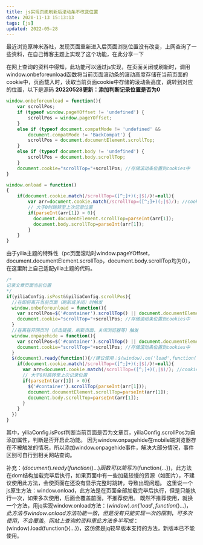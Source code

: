 ```yaml
---
title: js实现页面刷新后滚动条不改变位置
date: 2020-11-13 15:13:13
tags: [js]
updated: 2022-05-28
---
```

最近浏览原神米游社，发现页面重新进入后页面浏览位置没有改变，上网查询了一些资料，在自己博客主题上实现了这个功能，在此分享一下
<!--more-->
在网上查询的资料中得知，此功能可以通过js实现，在页面关闭或刷新时，调用window.onbeforeunload函数将当前页面滚动条的滚动高度存储在当前页面的cookie中，页面载入时，读取当前页面cookie中存储的滚动条高度，跳转到对应的位置，以下是源码
**20220528更新：添加判断记录位置是否为0**
```js
window.onbeforeunload = function(){
    var scrollPos;    
    if (typeof window.pageYOffset != 'undefined') {
        scrollPos = window.pageYOffset;
    }
    else if (typeof document.compatMode != 'undefined' &&
        document.compatMode != 'BackCompat') {
        scrollPos = document.documentElement.scrollTop;
    }
    else if (typeof document.body != 'undefined') {
        scrollPos = document.body.scrollTop;
    }
    document.cookie="scrollTop="+scrollPos; //存储滚动条位置到cookies中
}

window.onload = function()
{ 
    if(document.cookie.match(/scrollTop=([^;]+)(;|$)/)!=null){
        var arr=document.cookie.match(/scrollTop=([^;]+)(;|$)/); //cookies中不为空，则读取滚动条位置
        // 大于0时跳转至上次记录位置
        if(parseInt(arr[1]) > 0){
          document.documentElement.scrollTop=parseInt(arr[1]);
          document.body.scrollTop=parseInt(arr[1]);
        }
    }
}
```
由于yilia主题的特殊性（pc页面滚动时window.pageYOffset，document.documentElement.scrollTop，document.body.scrollTop均为0），在这里附上自己适配yilia主题的代码。
```js
/*
记录文章页面当前位置
*/
if(yiliaConfig.isPost&&yiliaConfig.scrollPos){
  //在即将离开当前页面（刷新或关闭）时触发
  window.onbeforeunload = function(){
    var scrollPos=$('#container').scrollTop() || document.documentElement.scrollTop || document.body.scrollTop;
    document.cookie="scrollTop="+scrollPos; //存储滚动条位置到cookies中
  }
  //在离在开网页时（点击链接，刷新页面，关闭浏览器等）触发
  window.onpagehide = function(){
    var scrollPos=$('#container').scrollTop() || document.documentElement.scrollTop || document.body.scrollTop;
    document.cookie="scrollTop="+scrollPos; //存储滚动条位置到cookies中
  }
  $(document).ready(function(){//建议使用：$(window).on('load',function(){...})
    if(document.cookie.match(/scrollTop=([^;]+)(;|$)/)!=null){
      var arr=document.cookie.match(/scrollTop=([^;]+)(;|$)/); //cookies中不为空，则读取滚动条位置
      // 大于0时跳转至上次记录位置
      if(parseInt(arr[1]) > 0){
        $('#container').scrollTop(parseInt(arr[1]));
        document.documentElement.scrollTop=parseInt(arr[1]);
        document.body.scrollTop=parseInt(arr[1]);
      }
    }
  })
}
```
其中，yiliaConfig.isPost判断当前页面是否为文章页，yiliaConfig.scrollPos为自添加属性，判断是否开启此功能。
因为window.onpagehide在mobile端浏览器存在不被触发的情况，所以添加window.onpagehide事件，解决大部分情况，事件区别可自行到相关网站查询。

补充：$(document).ready(function(){...})函数可以简写为$(function{...})，此方法在dom结构加载完毕后执行，如果页面中有一些加载较慢的资源（如图片），不建议使用此方法，会使页面在还没有显示完整时跳转，导致出现问题。
这里说一个js原生方法：window.onload，此方法是在页面全部加载完毕后执行，但是只能执行一次，如果多次使用，后面会覆盖前面，不推荐使用。
既然不推荐使用，就换一个方法，用jq实现window.onload方法：$(window).on('load',function(){...})，此方法与window.onload方法功能一致，但是没有只能实现一次的限制，可多次使用，不会覆盖。
网站上查询的资料里此方法多半写成：$(window).load(function(){...})，这仿佛是jq较早版本支持的方法，新版本已不能使用。